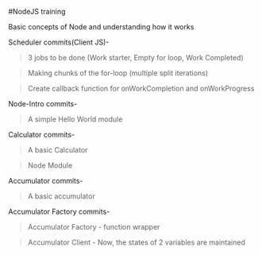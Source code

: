 #NodeJS training

Basic concepts of Node and understanding how it works

Scheduler commits(Client JS)-

> 3 jobs to be done (Work starter, Empty for loop, Work Completed)

> Making chunks of the for-loop (multiple split iterations)

> Create callback function for onWorkCompletion and onWorkProgress

Node-Intro commits-

> A simple Hello World module

Calculator commits-

> A basic Calculator

> Node Module

Accumulator commits-

> A basic accumulator

Accumulator Factory commits-

> Accumulator Factory - function wrapper

> Accumulator Client - Now, the states of 2 variables are maintained